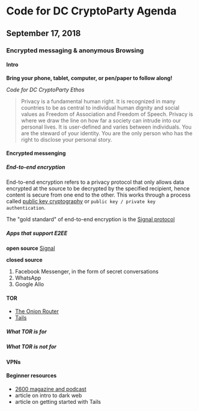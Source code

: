# Code for DC CryptoParty Agenda
## September 17, 2018
### Encrypted messaging & anonymous Browsing
#### Intro
**Bring your phone, tablet, computer, or pen/paper to follow along!**

_Code for DC CryptoParty Ethos_
> Privacy is a fundamental human right. It is recognized in many countries to be as central to individual human dignity and social values as Freedom of Association and Freedom of Speech. Privacy is where we draw the line on how far a society can intrude into our personal lives. It is user-defined and varies between individuals. You are the steward of your identity. You are the only person who has the right to disclose your personal story.

#### Encrypted messenging
##### End-to-end encryption
End-to-end encryption refers to a privacy protocol that only allows data encrypted at the source to be decrypted by the specified recipient, hence content is secure from one end to the other. This works through a process called [public key cryptography](https://simple.wikipedia.org/wiki/Public-key_cryptography) or `public key / private key authentication`.

The "gold standard" of end-to-end encryption is the [Signal protocol]()

##### Apps that support E2EE
**open source**
[Signal](https://signal.org/)

**closed source**
1. Facebook Messenger, in the form of secret conversations
2. WhatsApp
3. Google Allo

#### TOR
- [The Onion Router](https://www.torproject.org/)
- [Tails](https://tails.boum.org/)

##### What TOR is for

##### What TOR is _not_ for

#### VPNs

#### Beginner resources
- [2600 magazine and podcast](https://www.2600.com/)
- article on intro to dark web
- article on getting started with Tails
